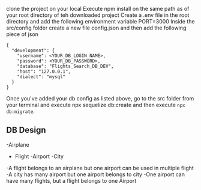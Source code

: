 clone the project on your local
Execute npm install on the same path as of your root directory of teh downloaded project
Create a .env file in the root directory and add the following environment variable
PORT=3000
Inside the src/config folder create a new file config.json and then add the following piece of json

```
{
  "development": {
    "username": <YOUR_DB_LOGIN_NAME>,
    "password": <YOUR_DB_PASSWORD>,
    "database": "Flights_Search_DB_DEV",
    "host": "127.0.0.1",
    "dialect": "mysql"
  }
}

```

Once you've added your db config as listed above, go to the src folder from your terminal and execute npx sequelize db:create and then execute `npx db:migrate`.



## DB Design
   -Airplane
   - Flight
   -Airport
   -City

   -A flight belongs to an airplane but one airport can be used in multiple flight
   -A city has many airport but one airport belongs to city
   -One airport can have many flights, but a flight belongs to one Airport

   

